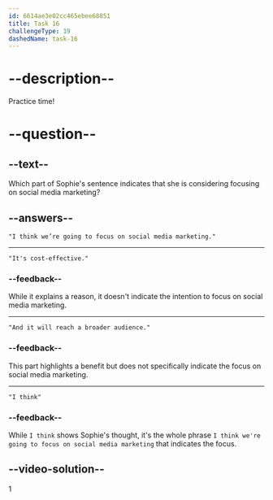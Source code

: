 ```yaml
---
id: 6614ae3e02cc465ebee68851
title: Task 16
challengeType: 19
dashedName: task-16
---
```


<!--
AUDIO REFERENCE:
Sophie: I think we’re going to focus on social media marketing. It's cost-effective, and it will reach a broader audience.
-->

# --description--

Practice time!

# --question--

## --text--

Which part of Sophie's sentence indicates that she is considering focusing on social media marketing?

## --answers--

`"I think we’re going to focus on social media marketing."`

---

`"It's cost-effective."`

### --feedback--

While it explains a reason, it doesn't indicate the intention to focus on social media marketing.

---

`"And it will reach a broader audience."`

### --feedback--

This part highlights a benefit but does not specifically indicate the focus on social media marketing.

---

`"I think"`

### --feedback--

While `I think` shows Sophie's thought, it's the whole phrase `I think we're going to focus on social media marketing` that indicates the focus.

## --video-solution--

1
